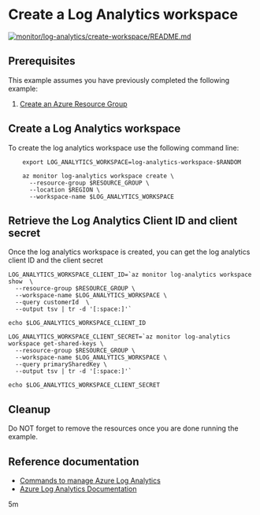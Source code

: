 
# Create a Log Analytics workspace

[![monitor/log-analytics/create-workspace/README.md](https://github.com/Azure-Samples/java-on-azure-examples/actions/workflows/monitor_log-analytics_create-workspace_README_md.yml/badge.svg)](https://github.com/Azure-Samples/java-on-azure-examples/actions/workflows/monitor_log-analytics_create-workspace_README_md.yml)

## Prerequisites

This example assumes you have previously completed the following example:

1. [Create an Azure Resource Group](../../../general/group/create/README.md)

## Create a Log Analytics workspace

<!-- workflow.cron(0 1 * * 0) -->
<!-- workflow.include(../../../general/group/create/README.md) -->
<!-- workflow.run()

  if [[ -z $LOG_ANALYTICS_WORKSPACE ]]; then
    export LOG_ANALYTICS_WORKSPACE=log-analytics-workspace-$RANDOM
    az monitor log-analytics workspace create \
      --resource-group $RESOURCE_GROUP \
      --location $REGION \
      --workspace-name $LOG_ANALYTICS_WORKSPACE
  fi

  -->

To create the log analytics workspace use the following command line:

<!-- workflow.skip() -->
```shell
    export LOG_ANALYTICS_WORKSPACE=log-analytics-workspace-$RANDOM

    az monitor log-analytics workspace create \
      --resource-group $RESOURCE_GROUP \
      --location $REGION \
      --workspace-name $LOG_ANALYTICS_WORKSPACE
```

## Retrieve the Log Analytics Client ID and client secret

Once the log analytics workspace is created, you can get the log analytics client ID and the client secret

```shell
LOG_ANALYTICS_WORKSPACE_CLIENT_ID=`az monitor log-analytics workspace show  \
  --resource-group $RESOURCE_GROUP \
  --workspace-name $LOG_ANALYTICS_WORKSPACE \
  --query customerId  \
  --output tsv | tr -d '[:space:]'`

echo $LOG_ANALYTICS_WORKSPACE_CLIENT_ID

LOG_ANALYTICS_WORKSPACE_CLIENT_SECRET=`az monitor log-analytics workspace get-shared-keys \
  --resource-group $RESOURCE_GROUP \
  --workspace-name $LOG_ANALYTICS_WORKSPACE \
  --query primarySharedKey \
  --output tsv | tr -d '[:space:]'`

echo $LOG_ANALYTICS_WORKSPACE_CLIENT_SECRET
```


## Cleanup

<!-- workflow.directOnly()

  az group delete --name $RESOURCE_GROUP --yes || true
  if [[ "$RESULT" != Succeeded ]]; then
    exit 1
  fi

  -->

Do NOT forget to remove the resources once you are done running the example.

## Reference documentation

* [Commands to manage Azure Log Analytics](https://docs.microsoft.com/cli/azure/monitor/log-analytics)
* [Azure Log Analytics Documentation](https://docs.microsoft.com/azure/azure-monitor/logs/log-analytics-tutorial)

5m
